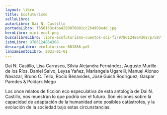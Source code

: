 ```yaml
---
layout: libro
title: Ecofuturismo
selloLibro: 
autorLibro: Dai N. Castillo
portadaLibro: f556163c4ba4293076801cc264999e4d.jpg
heroLibro: mini-ecof.png
buscalibreLibro: libro-ecofuturismo-cuentos-sci-fi/9786124864308/p/58770619
isbnLibro: 9786124864308
descargaLibro: ecofuturismo-601886.pdf
lanzamientoLibro: 2021-01-01
---
```


Dai N. Castillo, Lisa Carrasco, Silvia Alejandra Fernández, Augusto Murillo de los Ríos, Daniel Salvo, Leysa Yañez, Mariangela Ugarelli, Manuel Alonso Navazar, Bruno C. Tello, Rocío Benavides, José Guich Rodríguez, Gaspar Paredes & Poldark Mego

Los once relatos de ficción eco especulativa de esta antología de Dai N. Castillo, nos muestran lo que podría ser el futuro. Son visiones sobre la capacidad de adaptación de la humanidad ante posibles catástrofes, y la evolución de la sociedad bajo estas circunstancias.